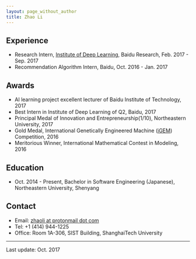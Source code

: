 ```yaml
---
layout: page_without_author
title: Zhao Li
---
```


## Experience

- Research Intern, [Institute of Deep Learning](http://research.baidu.com/institute-of-deep-learning/), Baidu Research, Feb. 2017 - Sep. 2017
- Recommendation Algorithm Intern, Baidu, Oct. 2016 - Jan. 2017

## Awards

- AI learning project excellent lecturer of Baidu Institute of Technology, 2017
- Best Intern in Institute of Deep Learning of Q2, Baidu, 2017
- Principal Medal of Innovation and Entrepreneurship(1/10), Northeastern University, 2017
- Gold Medal, International Genetically Engineered Machine ([iGEM](http://igem.org/Main_Page)) Competition, 2016
- Meritorious Winner, International Mathematical Contest in Modeling, 2016

## Education

- Oct. 2014 - Present, Bachelor in Software Engineering (Japanese), Northeastern University, Shenyang


## Contact

- Email: [zhaoli at protonmail dot com](mailto:zhaoli@protonmail.com)
- Tel: +1 (414) 944-1225
- Office: Room 1A-306, SIST Building, ShanghaiTech University

---

Last update: Oct. 2017
